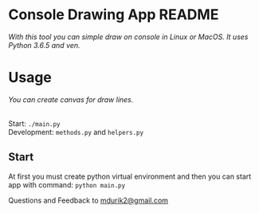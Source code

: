 # Console Drawing App README

_With this tool you can simple draw on console in Linux or MacOS. It uses Python 3.6.5 and ven._

# Usage

_You can create canvas for draw lines._<br><br>

Start: `./main.py` <br>
Development: `methods.py` and `helpers.py` <br>

## Start

At first you must create python virtual environment and then you can start app with command:
`python main.py`

Questions and Feedback to mdurik2@gmail.com
